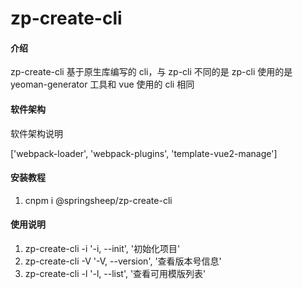 # zp-create-cli

#### 介绍

zp-create-cli 基于原生库编写的 cli，与 zp-cli 不同的是 zp-cli 使用的是 yeoman-generator 工具和 vue 使用的 cli 相同

#### 软件架构

软件架构说明

['webpack-loader', 'webpack-plugins', 'template-vue2-manage']

#### 安装教程

1.  cnpm i @springsheep/zp-create-cli

#### 使用说明

1. zp-create-cli -i '-i, --init', '初始化项目'
2. zp-create-cli -V '-V, --version', '查看版本号信息'
3. zp-create-cli -l '-l, --list', '查看可用模版列表'
